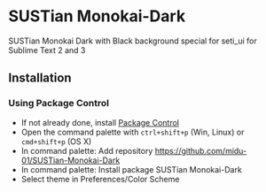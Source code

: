 SUSTian Monokai-Dark
=============

SUSTian Monokai Dark with Black background special for seti_ui for Sublime Text 2 and 3


## Installation

### Using Package Control

- If not already done, install [Package Control](https://sublime.wbond.net/installation)
- Open the command palette with `ctrl+shift+p` (Win, Linux) or `cmd+shift+p` (OS X)
- In command palette: Add repository https://github.com/midu-01/SUSTian-Monokai-Dark
- In command palette: Install package SUSTian Monokai-Dark
- Select theme in Preferences/Color Scheme
